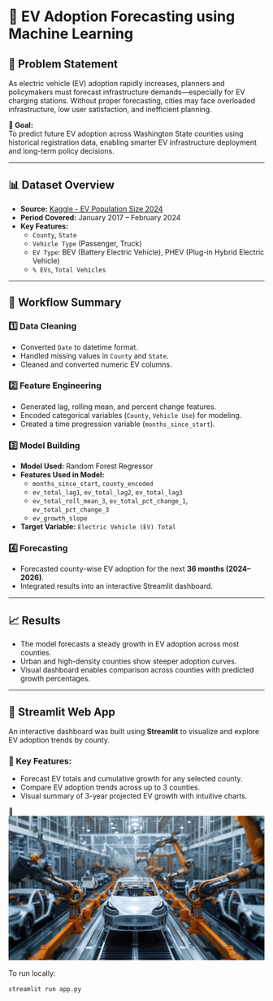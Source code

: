 # 🔋 EV Adoption Forecasting using Machine Learning

## 📌 Problem Statement

As electric vehicle (EV) adoption rapidly increases, planners and policymakers must forecast infrastructure demands—especially for EV charging stations. Without proper forecasting, cities may face overloaded infrastructure, low user satisfaction, and inefficient planning.

**🎯 Goal:**  
To predict future EV adoption across Washington State counties using historical registration data, enabling smarter EV infrastructure deployment and long-term policy decisions.

---

## 📊 Dataset Overview

- **Source:** [Kaggle - EV Population Size 2024](https://www.kaggle.com/datasets/sahirmaharajj/electric-vehicle-population-size-2024)
- **Period Covered:** January 2017 – February 2024
- **Key Features:**
  - `County`, `State`
  - `Vehicle Type` (Passenger, Truck)
  - `EV Type`: BEV (Battery Electric Vehicle), PHEV (Plug-in Hybrid Electric Vehicle)
  - `% EVs`, `Total Vehicles`

---

## 🔧 Workflow Summary

### 1️⃣ Data Cleaning
- Converted `Date` to datetime format.
- Handled missing values in `County` and `State`.
- Cleaned and converted numeric EV columns.

### 2️⃣ Feature Engineering
- Generated lag, rolling mean, and percent change features.
- Encoded categorical variables (`County`, `Vehicle Use`) for modeling.
- Created a time progression variable (`months_since_start`).

### 3️⃣ Model Building
- **Model Used:** Random Forest Regressor
- **Features Used in Model:**
  - `months_since_start`, `county_encoded`
  - `ev_total_lag1`, `ev_total_lag2`, `ev_total_lag3`
  - `ev_total_roll_mean_3`, `ev_total_pct_change_1`, `ev_total_pct_change_3`
  - `ev_growth_slope`
- **Target Variable:** `Electric Vehicle (EV) Total`

### 4️⃣ Forecasting
- Forecasted county-wise EV adoption for the next **36 months (2024–2026)**.
- Integrated results into an interactive Streamlit dashboard.

---

## 📈 Results

- The model forecasts a steady growth in EV adoption across most counties.
- Urban and high-density counties show steeper adoption curves.
- Visual dashboard enables comparison across counties with predicted growth percentages.

---

## 🚀 Streamlit Web App

An interactive dashboard was built using **Streamlit** to visualize and explore EV adoption trends by county.

### 🎯 Key Features:
- Forecast EV totals and cumulative growth for any selected county.
- Compare EV adoption trends across up to 3 counties.
- Visual summary of 3-year projected EV growth with intuitive charts.

📸 ![Dashboard Preview](ev-car-factory.jpg)

To run locally:
```bash
streamlit run app.py
